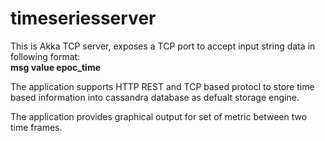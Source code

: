 # timeseriesserver
This is Akka TCP server, exposes a TCP port to accept input string data in following format: <br/> <b>msg value epoc_time</b>

The application supports HTTP REST and TCP based protocl to store time based information into cassandra database as defualt storage engine.<br/>

The application provides graphical output for set of metric between two time frames. 